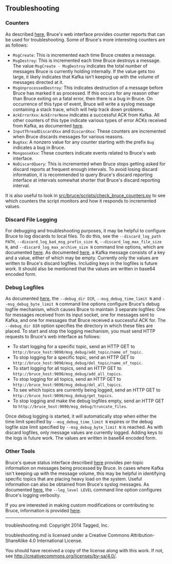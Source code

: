 ## Troubleshooting

### Counters

As described [here](status_monitoring.md#counter-reporting), Bruce's web
interface provides counter reports that can be used for troubleshooting.  Some
of Bruce's more interesting counters are as follows:

* `MsgCreate`: This is incremented each time Bruce creates a message.
* `MsgDestroy`: This is incremented each time Bruce destroys a message.  The
value `MsgCreate - MsgDestroy` indicates the total number of messages Bruce is
currently holding internally.  If the value gets too large, it likely indicates
that Kafka isn't keeping up with the volume of messages directed at it.
* `MsgUnprocessedDestroy`: This indicates destruction of a message before Bruce
has marked it as processed.  If this occurs for any reason other than Bruce
exiting on a fatal error, then there is a bug in Bruce.  On occurrence of this
type of event, Bruce will write a syslog message containing a stack trace,
which will help track down problems.
* `AckErrorXxx`: `AckErrorNone` indicates a successful ACK from Kafka.  All
other counters of this type indicate various types of error ACKs received from
Kafka, as documented
[here](https://cwiki.apache.org/confluence/display/KAFKA/A+Guide+To+The+Kafka+Protocol#AGuideToTheKafkaProtocol-ErrorCodes).
* `InputThreadDiscardXxx` and `DiscardXxx`: These counters are incremented when
Bruce discards messages for various reasons.
* `BugXxx`: A nonzero value for any counter starting with the prefix `Bug`
indicates a bug in Bruce.
* `MongooseXxx`: These counters indicate events related to Bruce's web
interface.
* `NoDiscardQuery`: This is incremented when Bruce stops getting asked for
discard reports at frequent enough intervals.  To avoid losing discard
information, it is recommended to query Bruce's discard reporting interface at
intervals somewhat shorter that Bruce's discard reporting interval.

It is also useful to look in
[src/bruce/scripts/check_bruce_counters.py](../src/bruce/scripts/check_bruce_counters.py)
to see which counters the script monitors and how it responds to incremented
values.

### Discard File Logging

For debugging and troubleshooting purposes, it may be helpful to configure
Bruce to log discards to local files.  To do this, see the
`--discard_log_path PATH`, `--discard_log_bad_msg_prefix_size N`,
`--discard_log_max_file_size N`, and `--discard_log_max_archive_size N` command
line options, which are documented
[here](detailed_config.md#command-line-arguments).
As documented
[here](https://cwiki.apache.org/confluence/display/KAFKA/A+Guide+To+The+Kafka+Protocol#AGuideToTheKafkaProtocol-Messagesets),
a Kafka message consists of a key and a value, either of which may be empty.
Currently only the values are written to Bruce's discard logfiles.  Including
keys in the logfiles is future work.  It should also be mentioned that the
values are written in base64 encoded form.

### Debug Logfiles

As documented [here](detailed_config.md#command-line-arguments), the
`--debug_dir DIR`, `--msg_debug_time_limit N` and `--msg_debug_byte_limit N`
command line options configure Bruce's debug logfile mechanism, which causes
Bruce to maintain 3 separate logfiles: One for messages received from its input
socket, one for messages sent to Kafka, and one for messages that Bruce
received a successful ACK for.  The `--debug_dir DIR` option specifies the
directory in which these files are placed.  To start and stop the logging
mechanism, you must send HTTP requests to Bruce's web interface as follows:

* To start logging for a specific topic, send an HTTP GET to
`http://bruce_host:9090/msg_debug/add_topic/name_of_topic`.
* To stop logging for a specific topic, send an HTTP GET to
`http://bruce_host:9090/msg_debug/del_topic/name_of_topic`.
* To start logging for all topics, send an HTTP GET to
`http://bruce_host:9090/msg_debug/add_all_topics`.
* To stop logging for all topics, send an HTTP GET to
`http://bruce_host:9090/msg_debug/del_all_topics`.
* To see which topics are currently being logged, send an HTTP GET to
`http://bruce_host:9090/msg_debug/get_topics`.
* To stop logging and make the debug logfiles empty, send an HTTP GET to
`http://bruce_host:9090/msg_debug/truncate_files`.

Once debug logging is started, it will automatically stop when either the
time limit specified by `--msg_debug_time_limit N` expires or the debug logfile
size limit specified by `--msg_debug_byte_limit N` is reached.  As with discard
logfiles, only message values are currently logged.  Adding keys to the logs is
future work.  The values are written in base64 encoded form.

### Other Tools

Bruce's queue status interface described
[here](status_monitoring.md#queued-message-information)
provides per-topic information on messages being processed by Bruce.  In cases
where Kafka isn't keeping up with the message volume, this may be helpful in
identifying specific topics that are placing heavy load on the system.  Useful
information can also be obtained from Bruce's syslog messages.  As documented
[here](detailed_config.md#command-line-arguments), the `--log_level LEVEL`
command line option configures Bruce's logging verbosity.

If you are interested in making custom modifications or contributing to Bruce,
information is provided [here](../README.md#modifying-bruces-implementation).

-----

troubleshooting.md: Copyright 2014 Tagged, Inc.

troubleshooting.md is licensed under a Creative Commons Attribution-ShareAlike
4.0 International License.

You should have received a copy of the license along with this work. If not,
see <http://creativecommons.org/licenses/by-sa/4.0/>.
